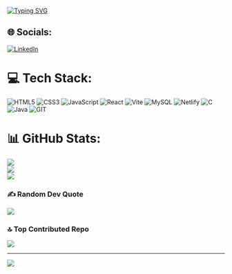 [![Typing SVG](https://readme-typing-svg.demolab.com/?lines=Hello👋+EveryOne+Myself+Murugan;I'm+passionate+about+Front-end+developement;&text-center=true&size=20&width=500&height=100&fg=green&bg=lightgray)](https://git.io/typing-svg)
## 🌐 Socials:
[![LinkedIn](https://img.shields.io/badge/LinkedIn-%230077B5.svg?logo=linkedin&logoColor=white)](https://linkedin.com/in/murugan-mk/) 

# 💻 Tech Stack:
 
![HTML5](https://img.shields.io/badge/html5-%23E34F26.svg?style=for-the-badge&logo=html5&logoColor=white) 
![CSS3](https://img.shields.io/badge/css3-%231572B6.svg?style=for-the-badge&logo=css3&logoColor=white) 
![JavaScript](https://img.shields.io/badge/javascript-%23323330.svg?style=for-the-badge&logo=javascript&logoColor=%23F7DF1E) 
![React](https://img.shields.io/badge/react-%2320232a.svg?style=for-the-badge&logo=react&logoColor=%2361DAFB)
![Vite](https://img.shields.io/badge/vite-%23646CFF.svg?style=for-the-badge&logo=vite&logoColor=white) 
![MySQL](https://img.shields.io/badge/mysql-%2300000f.svg?style=for-the-badge&logo=mysql&logoColor=white) 
![Netlify](https://img.shields.io/badge/netlify-%23000000.svg?style=for-the-badge&logo=netlify&logoColor=%2300C7B7)
![C](https://img.shields.io/badge/c-%2300599C.svg?style=for-the-badge&logo=c&logoColor=white)
![Java](https://img.shields.io/badge/java-%23ED8B00.svg?style=for-the-badge&logo=openjdk&logoColor=white) 
![GIT](https://img.shields.io/badge/Git-fc6d26?style=for-the-badge&logo=git&logoColor=white) 


# 📊 GitHub Stats:
![](https://github-readme-stats.vercel.app/api?username=Murugan-dev&theme=onedark&hide_border=false&include_all_commits=false&count_private=false)<br/>
![](https://github-readme-streak-stats.herokuapp.com/?user=Murugan-dev&theme=onedark&hide_border=false)<br/>
![](https://github-readme-stats.vercel.app/api/top-langs/?username=Murugan-dev&theme=onedark&hide_border=false&include_all_commits=false&count_private=false&layout=compact)

### ✍️ Random Dev Quote
![](https://quotes-github-readme.vercel.app/api?type=horizontal&theme=radical)

### 🔝 Top Contributed Repo
![](https://github-contributor-stats.vercel.app/api?username=Murugan-dev&limit=5&theme=dark&combine_all_yearly_contributions=true)

---
[![](https://visitcount.itsvg.in/api?id=Murugan-dev&icon=0&color=0)](https://visitcount.itsvg.in)


